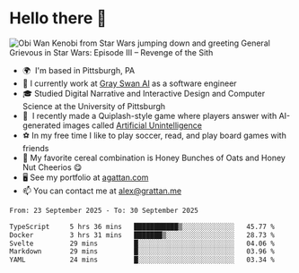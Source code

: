 <!--
**GameDog9988/GameDog9988** is a ✨ _special_ ✨ repository because its `README.md` (this file) appears on your GitHub profile.

Here are some ideas to get you started:

- 🔭 I’m currently working on ...
- 🌱 I’m currently learning ...
- 👯 I’m looking to collaborate on ...
- 🤔 I’m looking for help with ...
- 💬 Ask me about ...
- 📫 How to reach me: ...
- 😄 Pronouns: ...
- ⚡ Fun fact: ...
-->



Hello there 👋
==================================

![Obi Wan Kenobi from Star Wars jumping down and greeting General Grievous in Star Wars: Episode III – Revenge of the Sith](https://github.com/agrattan0820/agrattan0820/assets/51346343/689e56eb-29be-46a5-a079-28ea727b5f7e)


- 🌍  I'm based in Pittsburgh, PA
- 🦢  I currently work at [Gray Swan AI](https://www.grayswan.ai) as a software engineer
- 🎓  Studied Digital Narrative and Interactive Design and Computer Science at the University of Pittsburgh
- 👾  I recently made a Quiplash-style game where players answer with AI-generated images called [Artificial Unintelligence](https://github.com/agrattan0820/artificial-unintelligence)
- ⚽  In my free time I like to play soccer, read, and play board games with friends
- 🥣  My favorite cereal combination is Honey Bunches of Oats and Honey Nut Cheerios 😋
- 🖥️  See my portfolio at [agattan.com](http://agrattan.com/)
- 📫  You can contact me at [alex@grattan.me](mailto:alex@grattan.me)

<!--START_SECTION:waka-->

```txt
From: 23 September 2025 - To: 30 September 2025

TypeScript     5 hrs 36 mins   ███████████▒░░░░░░░░░░░░░   45.77 %
Docker         3 hrs 31 mins   ███████▒░░░░░░░░░░░░░░░░░   28.73 %
Svelte         29 mins         █░░░░░░░░░░░░░░░░░░░░░░░░   04.06 %
Markdown       29 mins         █░░░░░░░░░░░░░░░░░░░░░░░░   03.96 %
YAML           24 mins         █░░░░░░░░░░░░░░░░░░░░░░░░   03.34 %
```

<!--END_SECTION:waka-->
